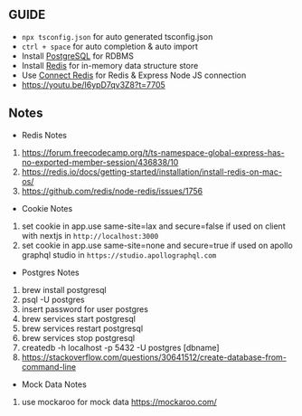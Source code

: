 ## GUIDE

- `npx tsconfig.json` for auto generated tsconfig.json
- `ctrl + space` for auto completion & auto import
- Install [PostgreSQL](https://www.postgresql.org/download/) for RDBMS
- Install [Redis](https://redis.io/docs/getting-started/) for in-memory data structure store
- Use [Connect Redis](https://github.com/tj/connect-redis) for Redis & Express Node JS connection
- https://youtu.be/I6ypD7qv3Z8?t=7705

## Notes

- Redis Notes

1. https://forum.freecodecamp.org/t/ts-namespace-global-express-has-no-exported-member-session/436838/10
2. https://redis.io/docs/getting-started/installation/install-redis-on-mac-os/
3. https://github.com/redis/node-redis/issues/1756

- Cookie Notes

1. set cookie in app.use same-site=lax and secure=false if used on client with nextjs in `http://localhost:3000`
2. set cookie in app.use same-site=none and secure=true if used on apollo graphql studio in `https://studio.apollographql.com`

- Postgres Notes

1. brew install postgresql
2. psql -U postgres
3. insert password for user postgres
4. brew services start postgresql
5. brew services restart postgresql
6. brew services stop postgresql
7. createdb -h localhost -p 5432 -U postgres [dbname]
8. https://stackoverflow.com/questions/30641512/create-database-from-command-line

- Mock Data Notes

1. use mockaroo for mock data https://mockaroo.com/
